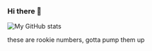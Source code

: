 ### Hi there 👋

![My GitHub stats](https://github-readme-stats.vercel.app/api?username=RudrakshKashyap&show_icons=true&theme=radical)

these are rookie numbers, gotta pump them up

<!--
[![Top Langs](https://github-readme-stats.vercel.app/api/top-langs/?username=RudrakshKashyap&layout=compact)](https://github.com/anuraghazra/github-readme-stats)
-->


<!--
**RudrakshKashyap/RudrakshKashyap** is a ✨ _special_ ✨ repository because its `README.md` (this file) appears on your GitHub profile.

Here are some ideas to get you started:

- 🔭 I’m currently working on ...
- 🌱 I’m currently learning ...
- 👯 I’m looking to collaborate on ...
- 🤔 I’m looking for help with ...
- 💬 Ask me about ...
- 📫 How to reach me: ...
- 😄 Pronouns: ...
- ⚡ Fun fact: ...
-->
